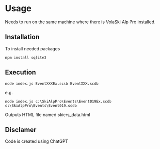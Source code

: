 # Usage
Needs to run on the same machine where there is VolaSki Alp Pro installed.

## Installation
To install needed packages
```
npm install sqlite3
```
## Execution
```
node index.js EventXXXEx.scsb EventXXX.scdb
```
e.g.
```
node index.js c:\SkiAlpPro\Events\Event019Ex.scdb c:\SkiAlpPro\Events\Event019.scdb
```

Outputs HTML file named skiers_data.html

## Disclamer
Code is created using ChatGPT
